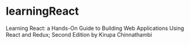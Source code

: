 # learningReact
Learning React: a Hands-On Guide to Building Web Applications Using React and Redux; Second Edition by Kirupa Chinnathambi
